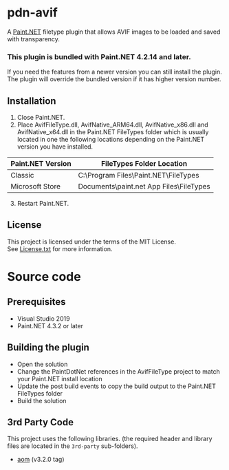 # pdn-avif

A [Paint.NET](http://www.getpaint.net) filetype plugin that allows AVIF images to be loaded and saved with transparency.

### This plugin is bundled with Paint.NET 4.2.14 and later.

If you need the features from a newer version you can still install the plugin.   
The plugin will override the bundled version if it has higher version number.

## Installation

1. Close Paint.NET.
2. Place AvifFileType.dll, AvifNative_ARM64.dll, AvifNative_x86.dll and AvifNative_x64.dll in the Paint.NET FileTypes folder which is usually located in one the following locations depending on the Paint.NET version you have installed.

  Paint.NET Version |  FileTypes Folder Location
  --------|----------
  Classic | C:\Program Files\Paint.NET\FileTypes    
  Microsoft Store | Documents\paint.net App Files\FileTypes

3. Restart Paint.NET.

## License

This project is licensed under the terms of the MIT License.   
See [License.txt](License.txt) for more information.

# Source code

## Prerequisites

* Visual Studio 2019
* Paint.NET 4.3.2 or later

## Building the plugin

* Open the solution
* Change the PaintDotNet references in the AvifFileType project to match your Paint.NET install location
* Update the post build events to copy the build output to the Paint.NET FileTypes folder
* Build the solution

## 3rd Party Code

This project uses the following libraries. (the required header and library files are located in the `3rd-party` sub-folders).

* [aom](https://aomedia.googlesource.com/aom/) (v3.2.0 tag)